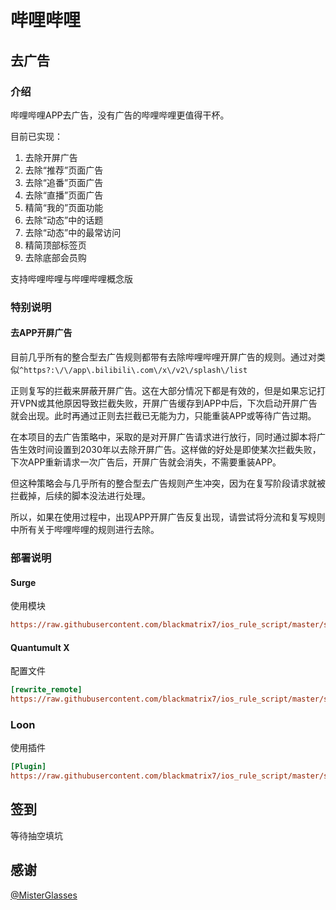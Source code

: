 # 哔哩哔哩

## 去广告

### 介绍

哔哩哔哩APP去广告，没有广告的哔哩哔哩更值得干杯。

目前已实现：

1. 去除开屏广告
2. 去除“推荐”页面广告
3. 去除“追番”页面广告
4. 去除“直播”页面广告
5. 精简“我的”页面功能
6. 去除“动态”中的话题
7. 去除“动态”中的最常访问
8. 精简顶部标签页
9. 去除底部会员购

支持哔哩哔哩与哔哩哔哩概念版

### 特别说明

#### 去APP开屏广告

目前几乎所有的整合型去广告规则都带有去除哔哩哔哩开屏广告的规则。通过对类似`^https?:\/\/app\.bilibili\.com\/x\/v2\/splash\/list`

正则复写的拦截来屏蔽开屏广告。这在大部分情况下都是有效的，但是如果忘记打开VPN或其他原因导致拦截失败，开屏广告缓存到APP中后，下次启动开屏广告就会出现。此时再通过正则去拦截已无能为力，只能重装APP或等待广告过期。

在本项目的去广告策略中，采取的是对开屏广告请求进行放行，同时通过脚本将广告生效时间设置到2030年以去除开屏广告。这样做的好处是即使某次拦截失败，下次APP重新请求一次广告后，开屏广告就会消失，不需要重装APP。

但这种策略会与几乎所有的整合型去广告规则产生冲突，因为在复写阶段请求就被拦截掉，后续的脚本没法进行处理。

所以，如果在使用过程中，出现APP开屏广告反复出现，请尝试将分流和复写规则中所有关于哔哩哔哩的规则进行去除。

### 部署说明

#### Surge

使用模块

```ini
https://raw.githubusercontent.com/blackmatrix7/ios_rule_script/master/script/bilibili/bilibili_plus.sgmodule
```

#### Quantumult X

配置文件

```ini
[rewrite_remote]
https://raw.githubusercontent.com/blackmatrix7/ios_rule_script/master/script/bilibili/bilibili_plus.qxrewrite, tag=哔哩哔哩_去广告, update-interval=86400, opt-parser=false, enabled=true
```

### Loon

使用插件

```ini
[Plugin]
https://raw.githubusercontent.com/blackmatrix7/ios_rule_script/master/script/bilibili/bilibili_plus.lnplugin, tag=哔哩哔哩_去广告, enabled=true
```

## 签到

等待抽空填坑

## 感谢

[@MisterGlasses](https://github.com/MisterGlasses)